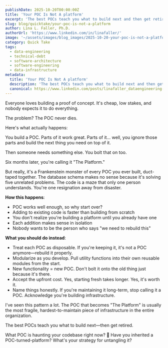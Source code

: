 ```yaml
---
publishDate: 2025-10-20T00:00:00Z
title: 'Your POC Is Not A platform'
excerpt: 'The best POCs teach you what to build next and then get retired.'
slug: blog/quicktake/your-poc-is-not-a-platform
author: Lina L. Faller, Ph.D.
authorUrl: 'https://www.linkedin.com/in/linafaller/'
image: '~/assets/images/blog_images/2025-10-20-your-poc-is-not-a-platform.png'
category: Quick Take
tags:
  - data-engineering
  - technical-debt
  - software-architecture
  - software-engineering
  - data-infrastructure
metadata:
  title: 'Your POC Is Not A platform'
  description: 'The best POCs teach you what to build next and then get retired.'
  canonical: https://www.linkedin.com/posts/linafaller_dataengineering-technicaldebt-softwarearchitecture-activity-7386008374586273793-BXyx?utm_source=share&utm_medium=member_desktop&rcm=ACoAAATZB5MBqJ_1K5vjD4H8pzXOCeXJAzwKjQs
---
```


Everyone loves building a proof of concept. It's cheap, low stakes, and nobody expects it to do everything.

The problem? The POC never dies.

Here's what actually happens:

You build a POC. Parts of it work great. Parts of it... well, you ignore those parts and build the next thing you need on top of it.

Then someone needs something else. You bolt that on too.

Six months later, you're calling it "The Platform."

But really, it's a Frankenstein monster of every POC you ever built, duct-taped together. The database schema makes no sense because it's solving five unrelated problems. The code is a maze that only one person understands. You're one resignation away from disaster.

**How this happens**:

- POC works well enough, so why start over?
- Adding to existing code is faster than building from scratch
- You don't realize you're building a platform until you already have one
- Each addition makes sense in isolation
- Nobody wants to be the person who says "we need to rebuild this"

**What you should do instead**:

- Treat each POC as disposable. If you're keeping it, it's not a POC anymore—rebuild it properly.
- Modularize as you develop. Pull utility functions into their own reusable modules from the start.
- New functionality = new POC. Don't bolt it onto the old thing just because it's there.
- Accept the upfront cost. Yes, starting fresh takes longer. Yes, it's worth it.
- Name things honestly. If you're maintaining it long-term, stop calling it a POC. Acknowledge you're building infrastructure.

I've seen this pattern a lot. The POC that becomes "The Platform" is usually the most fragile, hardest-to-maintain piece of infrastructure in the entire organization.

The best POCs teach you what to build next—then get retired.

What POC is haunting your codebase right now? 👻 Have you inherited a POC-turned-platform? What's your strategy for untangling it?
